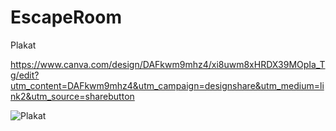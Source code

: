# EscapeRoom

Plakat

https://www.canva.com/design/DAFkwm9mhz4/xi8uwm8xHRDX39MOpIa_Tg/edit?utm_content=DAFkwm9mhz4&utm_campaign=designshare&utm_medium=link2&utm_source=sharebutton


![Plakat](Cooles.png)
